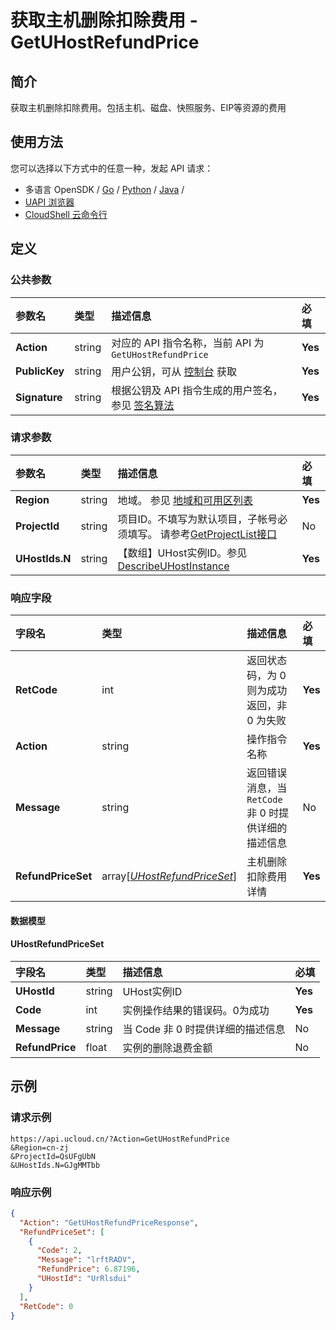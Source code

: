 # 获取主机删除扣除费用 - GetUHostRefundPrice

## 简介

获取主机删除扣除费用。包括主机、磁盘、快照服务、EIP等资源的费用






## 使用方法

您可以选择以下方式中的任意一种，发起 API 请求：
- 多语言 OpenSDK / [Go](https://github.com/ucloud/ucloud-sdk-go) / [Python](https://github.com/ucloud/ucloud-sdk-python3) / [Java](https://github.com/ucloud/ucloud-sdk-java) /
- [UAPI 浏览器](https://console.ucloud.cn/uapi/detail?id=GetUHostRefundPrice)
- [CloudShell 云命令行](https://shell.ucloud.cn/)


## 定义

### 公共参数

| 参数名 | 类型 | 描述信息 | 必填 |
|:---|:---|:---|:---|
| **Action**     | string  | 对应的 API 指令名称，当前 API 为 `GetUHostRefundPrice`                        | **Yes** |
| **PublicKey**  | string  | 用户公钥，可从 [控制台](https://console.ucloud.cn/uapi/apikey) 获取                                             | **Yes** |
| **Signature**  | string  | 根据公钥及 API 指令生成的用户签名，参见 [签名算法](api/summary/signature.md)  | **Yes** |

### 请求参数

| 参数名 | 类型 | 描述信息 | 必填 |
|:---|:---|:---|:---|
| **Region** | string | 地域。 参见 [地域和可用区列表](https://docs.ucloud.cn/api/summary/regionlist) |**Yes**|
| **ProjectId** | string | 项目ID。不填写为默认项目，子帐号必须填写。 请参考[GetProjectList接口](https://docs.ucloud.cn/api/summary/get_project_list) |No|
| **UHostIds.N** | string | 【数组】UHost实例ID。参见 [DescribeUHostInstance](api/uhost-api/describe_uhost_instance) |**Yes**|

### 响应字段

| 字段名 | 类型 | 描述信息 | 必填 |
|:---|:---|:---|:---|
| **RetCode** | int | 返回状态码，为 0 则为成功返回，非 0 为失败 |**Yes**|
| **Action** | string | 操作指令名称 |**Yes**|
| **Message** | string | 返回错误消息，当 `RetCode` 非 0 时提供详细的描述信息 |No|
| **RefundPriceSet** | array[[*UHostRefundPriceSet*](#UHostRefundPriceSet)] | 主机删除扣除费用详情 |**Yes**|

#### 数据模型


#### UHostRefundPriceSet

| 字段名 | 类型 | 描述信息 | 必填 |
|:---|:---|:---|:---|
| **UHostId** | string | UHost实例ID |**Yes**|
| **Code** | int | 实例操作结果的错误码。0为成功 |**Yes**|
| **Message** | string | 当 Code 非 0 时提供详细的描述信息 |No|
| **RefundPrice** | float | 实例的删除退费金额 |No|

## 示例

### 请求示例
    
```
https://api.ucloud.cn/?Action=GetUHostRefundPrice
&Region=cn-zj
&ProjectId=QsUFgUbN
&UHostIds.N=GJgMMTbb
```

### 响应示例
    
```json
{
  "Action": "GetUHostRefundPriceResponse",
  "RefundPriceSet": [
    {
      "Code": 2,
      "Message": "lrftRADV",
      "RefundPrice": 6.87196,
      "UHostId": "UrRlsdui"
    }
  ],
  "RetCode": 0
}
```





